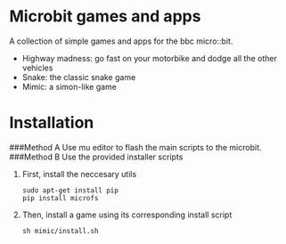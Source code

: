 # Microbit games and apps
A collection of simple games and apps for the bbc micro::bit.

- Highway madness: go fast on your motorbike and dodge all the other vehicles
- Snake: the classic snake game
- Mimic: a simon-like game


# Installation
###Method A
Use mu editor to flash the main scripts to the microbit.
###Method B
Use the provided installer scripts

1. First, install the neccesary utils

    ```
    sudo apt-get install pip
    pip install microfs
    ```

2. Then, install a game using its corresponding install script

    ```
    sh mimic/install.sh
    ```
